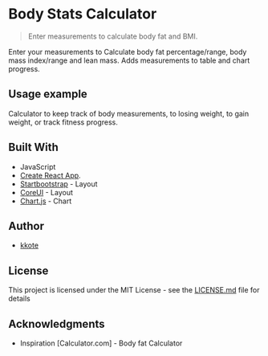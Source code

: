 

# Body Stats Calculator
> Enter measurements to calculate body fat and BMI.


Enter your measurements to Calculate body fat percentage/range, body mass index/range and lean mass.
Adds measurements to table and chart progress.




## Usage example

Calculator to keep track of body measurements, to losing weight, to gain weight, or track fitness progress.



## Built With

* JavaScript
* [Create React App](https://github.com/facebook/create-react-app).
* [Startbootstrap](https://startbootstrap.com/template-overviews/sb-admin-2/) - Layout
* [CoreUI](https://coreui.io/) - Layout
* [Chart.js](http://www.chartjs.org/) - Chart






## Author

* [kkote](https://github.com/kkote)

## License

This project is licensed under the MIT License - see the [LICENSE.md](LICENSE.md) file for details


## Acknowledgments

* Inspiration [Calculator.com] - Body fat Calculator